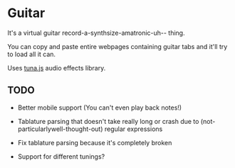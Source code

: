 
Guitar
======

It's a virtual guitar record-a-synthsize-amatronic-uh-- thing.

You can copy and paste entire webpages containing guitar tabs and it'll try to load all it can.




Uses <a href="https://github.com/Dinahmoe/tuna">tuna.js</a> audio effects library.

## TODO

* Better mobile support
  (You can't even play back notes!)

* Tablature parsing that doesn't take really long or crash due to
  (not-particularlywell-thought-out) regular expressions

* Fix tablature parsing because it's completely broken

* Support for different tunings?

